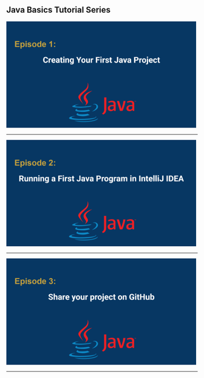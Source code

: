 ## Java Basics Tutorial Series
    

<a href="https://youtu.be/-3eLvkO-N78"> <img src="https://github.com/NoushinB/java_course/blob/master/src/main/resources/episods%20images/episod01.png?raw=true" width="500" alt="Episode 1"/> </a> <hr/> <a href="https://youtu.be/-3eLvkO-N78">
<img src="https://github.com/NoushinB/java_course/blob/master/src/main/resources/episods%20images/episod02.png?raw=true" width="500" alt="Episode 2"/> </a><hr/> <a href="https://youtu.be/aTGHSAkkEqI">
<img src="https://github.com/NoushinB/java_course/blob/master/src/main/resources/episods%20images/episod03.png?raw=true" width="500" alt="Episode 2"/> </a><hr/> <a href="https://youtu.be/9xTrzoMvb-0">




